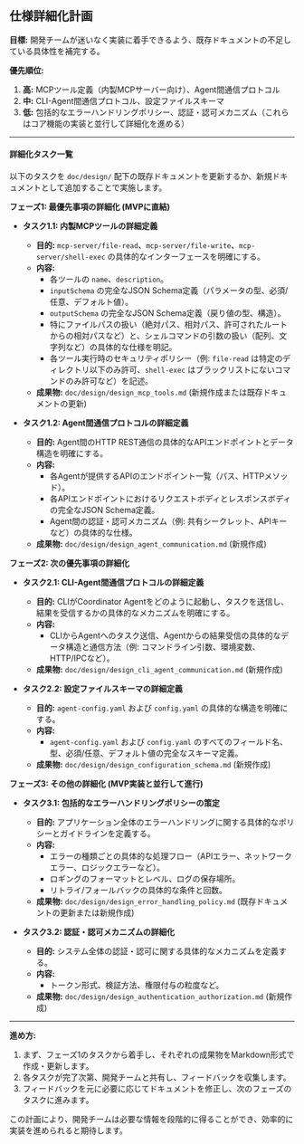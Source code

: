 ## 仕様詳細化計画

**目標:** 開発チームが迷いなく実装に着手できるよう、既存ドキュメントの不足している具体性を補完する。

**優先順位:**

1.  **高:** MCPツール定義（内製MCPサーバー向け）、Agent間通信プロトコル
2.  **中:** CLI-Agent間通信プロトコル、設定ファイルスキーマ
3.  **低:** 包括的なエラーハンドリングポリシー、認証・認可メカニズム（これらはコア機能の実装と並行して詳細化を進める）

---

#### 詳細化タスク一覧

以下のタスクを `doc/design/` 配下の既存ドキュメントを更新するか、新規ドキュメントとして追加することで実施します。

**フェーズ1: 最優先事項の詳細化 (MVPに直結)**

*   **タスク1.1: 内製MCPツールの詳細定義**
    *   **目的:** `mcp-server/file-read`、`mcp-server/file-write`、`mcp-server/shell-exec` の具体的なインターフェースを明確にする。
    *   **内容:**
        *   各ツールの `name`、`description`。
        *   `inputSchema` の完全なJSON Schema定義（パラメータの型、必須/任意、デフォルト値）。
        *   `outputSchema` の完全なJSON Schema定義（戻り値の型、構造）。
        *   特にファイルパスの扱い（絶対パス、相対パス、許可されたルートからの相対パスなど）と、シェルコマンドの引数の扱い（配列、文字列など）の具体的な仕様を明記。
        *   各ツール実行時のセキュリティポリシー（例: `file-read` は特定のディレクトリ以下のみ許可、`shell-exec` はブラックリストにないコマンドのみ許可など）を記述。
    *   **成果物:** `doc/design/design_mcp_tools.md` (新規作成または既存ドキュメントの更新)

*   **タスク1.2: Agent間通信プロトコルの詳細定義**
    *   **目的:** Agent間のHTTP REST通信の具体的なAPIエンドポイントとデータ構造を明確にする。
    *   **内容:**
        *   各Agentが提供するAPIのエンドポイント一覧（パス、HTTPメソッド）。
        *   各APIエンドポイントにおけるリクエストボディとレスポンスボディの完全なJSON Schema定義。
        *   Agent間の認証・認可メカニズム（例: 共有シークレット、APIキーなど）の具体的な仕様。
    *   **成果物:** `doc/design/design_agent_communication.md` (新規作成)

**フェーズ2: 次の優先事項の詳細化**

*   **タスク2.1: CLI-Agent間通信プロトコルの詳細定義**
    *   **目的:** CLIがCoordinator Agentをどのように起動し、タスクを送信し、結果を受信するかの具体的なメカニズムを明確にする。
    *   **内容:**
        *   CLIからAgentへのタスク送信、Agentからの結果受信の具体的なデータ構造と通信方法（例: コマンドライン引数、環境変数、HTTP/IPCなど）。
    *   **成果物:** `doc/design/design_cli_agent_communication.md` (新規作成)

*   **タスク2.2: 設定ファイルスキーマの詳細定義**
    *   **目的:** `agent-config.yaml` および `config.yaml` の具体的な構造を明確にする。
    *   **内容:**
        *   `agent-config.yaml` および `config.yaml` のすべてのフィールド名、型、必須/任意、デフォルト値の完全なスキーマ定義。
    *   **成果物:** `doc/design/design_configuration_schema.md` (新規作成)

**フェーズ3: その他の詳細化 (MVP実装と並行して進行)**

*   **タスク3.1: 包括的なエラーハンドリングポリシーの策定**
    *   **目的:** アプリケーション全体のエラーハンドリングに関する具体的なポリシーとガイドラインを定義する。
    *   **内容:**
        *   エラーの種類ごとの具体的な処理フロー（APIエラー、ネットワークエラー、ロジックエラーなど）。
        *   ロギングのフォーマットとレベル、ログの保存場所。
        *   リトライ/フォールバックの具体的な条件と回数。
    *   **成果物:** `doc/design/design_error_handling_policy.md` (既存ドキュメントの更新または新規作成)

*   **タスク3.2: 認証・認可メカニズムの詳細化**
    *   **目的:** システム全体の認証・認可に関する具体的なメカニズムを定義する。
    *   **内容:**
        *   トークン形式、検証方法、権限付与の粒度など。
    *   **成果物:** `doc/design/design_authentication_authorization.md` (新規作成)

---

**進め方:**

1.  まず、フェーズ1のタスクから着手し、それぞれの成果物をMarkdown形式で作成・更新します。
2.  各タスクが完了次第、開発チームと共有し、フィードバックを収集します。
3.  フィードバックを元に必要に応じてドキュメントを修正し、次のフェーズのタスクに進みます。

この計画により、開発チームは必要な情報を段階的に得ることができ、効率的に実装を進められると期待します。
